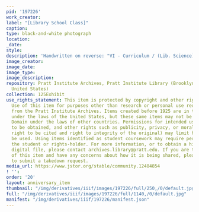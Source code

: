 ```yaml
---
pid: '197226'
work_creator:
label: "[Library School Class]"
caption:
type: black-and-white photograph
location:
_date:
style:
description: 'Handwritten on reverse: "VI - Curriculum / (Lib. Science)"'
image_creator:
image_date:
image_type:
image_description:
repository: Pratt Institute Archives, Pratt Institute Library (Brooklyn, New York,
  United States)
collection: 125Exhibit
use_rights_statement: This item is protected by copyright and other rights and restrictions.
  Use of this item for purposes other than research or personal use requires permission
  from the Pratt Institute Archives. Items created before 1925 are in the Public Domain
  under the laws of the United States, but these same items may not be in the Public
  Domain under the laws of other countries. Permissions for intended uses may need
  to be obtained, and other rights such as publicity, privacy, or moral rights (e.g.
  right to be cited and right to integrity of the original) may limit how items can
  be used. Using items identified as student coursework may require permission from
  the student or rights-holder. For more information, or to obtain a high resolution
  digital file, please contact archives.library@pratt.edu. If you are the rights-holder
  of this item and have any concerns about how it is being shared, please visit https://libguides.pratt.edu/archives/takedown
  to submit a takedown request.
media_url: https://www.jstor.org/stable/community.12484854
! '':
order: '20'
layout: anniversary_item
thumbnail: "/img/derivatives/iiif/images/197226/full/250,/0/default.jpg"
full: "/img/derivatives/iiif/images/197226/full/1140,/0/default.jpg"
manifest: "/img/derivatives/iiif/197226/manifest.json"
---
```

